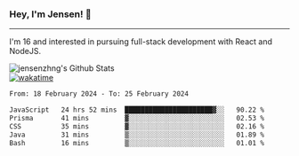### Hey, I'm Jensen! 👋

---

I'm 16 and interested in pursuing full-stack development with React and NodeJS.

![jensenzhng's Github Stats](https://github-readme-stats.vercel.app/api?username=jensenzhng&theme=dark&show_icons=true&count_private=true)
<br />
[![wakatime](https://wakatime.com/badge/user/cbfc263d-3611-4e36-8278-8fad45fe3f62.svg)](https://wakatime.com/@cbfc263d-3611-4e36-8278-8fad45fe3f62)

<!--START_SECTION:waka-->

```txt
From: 18 February 2024 - To: 25 February 2024

JavaScript   24 hrs 52 mins  ██████████████████████▓░░   90.22 %
Prisma       41 mins         ▓░░░░░░░░░░░░░░░░░░░░░░░░   02.53 %
CSS          35 mins         ▓░░░░░░░░░░░░░░░░░░░░░░░░   02.16 %
Java         31 mins         ▒░░░░░░░░░░░░░░░░░░░░░░░░   01.89 %
Bash         16 mins         ▒░░░░░░░░░░░░░░░░░░░░░░░░   01.01 %
```

<!--END_SECTION:waka-->
